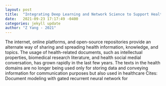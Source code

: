 ```yaml
---
layout: post
title:  "Integrating Deep Learning and Network Science to Support Healthcare Management"
date:   2021-09-23 17:17:49 -0400
categories: jekyll update
author: "Z Yang - 2021"
---
```

The internet, online platforms, and open-source repositories provide an alternate way of sharing and spreading health information, knowledge, and topics. The usage of health-related documents, such as intellectual properties, biomedical research literature, and health social medial conversation, has grown rapidly in the last few years. The texts in the health domains are no longer being used only for storing data and conveying information for communication purposes but also used in healthcare Cites: Document modeling with gated recurrent neural network for
